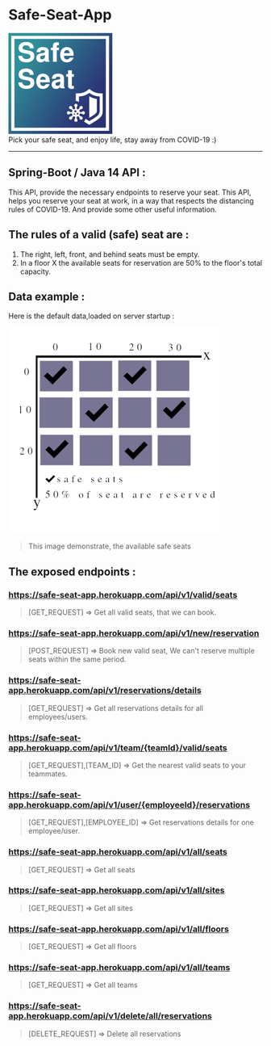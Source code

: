 # Safe-Seat-App
![App Logo](/logo/safe-seat-logo.png)
<br/>
Pick your safe seat, and enjoy life, stay away from COVID-19 :)

---



## Spring-Boot / Java 14 API :
This API, provide the necessary endpoints to reserve your seat.
This API, helps you reserve your seat at work, in a way that respects the distancing rules of COVID-19. And provide some other useful information.



## The rules of a valid (safe) seat are :
1. The right, left, front, and behind seats must be empty.
2. In a floor X the available seats for reservation are 50% to the floor's total capacity.

## Data example :
Here is the default data,loaded on server startup : <br/>

![Seats example](/logo/seats.png)

> This image demonstrate, the available safe seats



## The exposed endpoints :
### https://safe-seat-app.herokuapp.com/api/v1/valid/seats
> [GET_REQUEST] => Get all valid seats, that we can book.

### https://safe-seat-app.herokuapp.com/api/v1/new/reservation
> [POST_REQUEST] => Book new valid seat, We can't reserve multiple seats within the same period.

### https://safe-seat-app.herokuapp.com/api/v1/reservations/details
> [GET_REQUEST] => Get all reservations details for all employees/users.

### https://safe-seat-app.herokuapp.com/api/v1/team/{teamId}/valid/seats
> [GET_REQUEST],[TEAM_ID] => Get the nearest valid seats to your teammates.

### https://safe-seat-app.herokuapp.com/api/v1/user/{employeeId}/reservations
> [GET_REQUEST],[EMPLOYEE_ID] => Get reservations details for one employee/user.

### https://safe-seat-app.herokuapp.com/api/v1/all/seats
> [GET_REQUEST] => Get all seats

### https://safe-seat-app.herokuapp.com/api/v1/all/sites
> [GET_REQUEST] => Get all sites

### https://safe-seat-app.herokuapp.com/api/v1/all/floors
> [GET_REQUEST] => Get all floors

### https://safe-seat-app.herokuapp.com/api/v1/all/teams
> [GET_REQUEST] => Get all teams

### https://safe-seat-app.herokuapp.com/api/v1/delete/all/reservations
> [DELETE_REQUEST] => Delete all reservations
